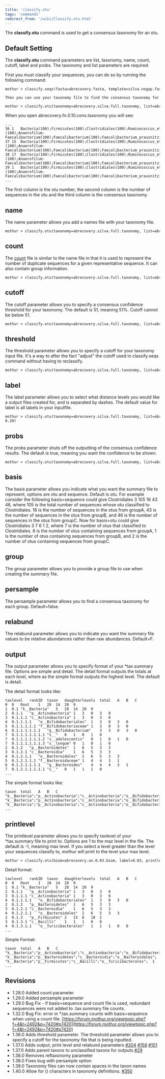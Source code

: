 ```yaml
---
title: 'classify.otu'
tags: 'commands'
redirect_from: '/wiki/Classify.otu.html'
---
```

The **classify.otu** command is used to get a consensus taxonomy for an otu.

## Default Setting

The **classify.otu** command parameters are list, taxonomy, name, count,
cutoff, label and probs. The taxonomy and list parameters are required.

First you must classify your sequences, you can do so by running the
following command:

    mothur > classify.seqs(fasta=abrecovery.fasta, template=silva.nogap.fasta, taxonomy=silva.full.taxonomy)

    Then you can use your taxonomy file to find the consensus taxonomy for your otus at various distances.

    mothur > classify.otu(taxonomy=abrecovery.silva.full.taxonomy, list=abrecovery.fn.list)

When you open abrecovery.fn.0.10.cons.taxonomy you will see:

    ...
    36 1   Bacteria(100);Firmicutes(100);Clostridiales(100);Ruminococcus_et_rel.(100);Anaerofilum-Faecalibacterium(100);Faecalibacterium(100);Faecalibacterium_prausnitzii(100);unclassified(100);unclassified(100);unclassified(100);unclassified(100);unclassified(100);unclassified(100);
    37 15  Bacteria(100);Firmicutes(100);Clostridiales(100);Ruminococcus_et_rel.(100);Anaerofilum-Faecalibacterium(100);Faecalibacterium(100);Faecalibacterium_prausnitzii(100);unclassified(100);unclassified(100);unclassified(100);unclassified(100);unclassified(100);unclassified(100);
    38 17  Bacteria(100);Firmicutes(100);Clostridiales(100);Ruminococcus_et_rel.(100);Anaerofilum-Faecalibacterium(100);Faecalibacterium(100);Faecalibacterium_prausnitzii(100);unclassified(100);unclassified(100);unclassified(100);unclassified(100);unclassified(100);unclassified(100);
    39 1   Bacteria(100);Firmicutes(100);Clostridiales(100);Ruminococcus_et_rel.(100);Anaerofilum-Faecalibacterium(100);Faecalibacterium(100);Faecalibacterium_prausnitzii(100);unclassified(100);unclassified(100);unclassified(100);unclassified(100);unclassified(100);unclassified(100);
    ...

The first column is the otu number, the second column is the number of
sequences in the otu and the third column is the consensus taxonomy.

## name

The name parameter allows you add a names file with your taxonomy file.

    mothur > classify.otu(taxonomy=abrecovery.silva.full.taxonomy, list=abrecovery.fn.list, name=abrecovery.names) 

## count

The [ count](Count_File) file is similar to the name file in
that it is used to represent the number of duplicate sequences for a
given representative sequence. It can also contain group information.

    mothur > classify.otu(taxonomy=abrecovery.silva.full.taxonomy, list=abrecovery.fn.list, count=abrecovery.count_table) 

## cutoff

The cutoff parameter allows you to specify a consensus confidence
threshold for your taxonomy. The default is 51, meaning 51%. Cutoff
cannot be below 51.

    mothur > classify.otu(taxonomy=abrecovery.silva.full.taxonomy, list=abrecovery.fn.list, cutoff=80) 

## threshold

The threshold parameter allows you to specify a cutoff for your taxonomy
input file. It\'s a way to after the fact \"adjust\" the cutoff used in
classify.seqs command without having to reclassify.

    mothur > classify.otu(taxonomy=abrecovery.silva.full.taxonomy, list=abrecovery.fn.list, threshold=90) 

## label

The label parameter allows you to select what distance levels you would
like a output files created for, and is separated by dashes. The default
value for label is all labels in your inputfile.

    mothur > classify.otu(taxonomy=abrecovery.silva.full.taxonomy, list=abrecovery.fn.list, label=0.10-0.20) 

## probs

The probs parameter shuts off the outputting of the consensus confidence
results. The default is true, meaning you want the confidence to be
shown.

    mothur > classify.otu(taxonomy=abrecovery.silva.full.taxonomy, list=abrecovery.fn.list, probs=f) 

## basis

The basis parameter allows you indicate what you want the summary file
to represent, options are otu and sequence. Default is otu. For example
consider the following basis=sequence could give Clostridiales 3 105 16
43 46, where 105 is the total number of sequences whose otu classified
to Clostridiales. 16 is the number of sequences in the otus from groupA,
43 is the number of sequences in the otus from groupB, and 46 is the
number of sequences in the otus from groupC. Now for basis=otu could
give Clostridiales 3 7 6 1 2, where 7 is the number of otus that
classified to Clostridiales. 6 is the number of otus containing
sequences from groupA, 1 is the number of otus containing sequences from
groupB, and 2 is the number of otus containing sequences from groupC.

## group

The group parameter allows you to provide a group file to use when
creating the summary file.

## persample

The persample parameter allows you to find a consensus taxonomy for each
group. Default=false.

## relabund

The relabund parameter allows you to indicate you want the summary file
values to be relative abundances rather than raw abundances. Default=F.

## output

The output parameter allows you to specify format of your \*tax.summary
file. Options are simple and detail. The detail format outputs the
totals at each level, where as the simple format outputs the highest
level. The default is detail.

The detail format looks like:

    taxlevel   rankID  taxon   daughterlevels  total   A   B   C
    0  0   Root    1   28  14  20  9
    1  0.1 "k__Bacteria"   5   28  14  20  9
    2  0.1.1   "p__Actinobacteria" 1   3   0   3   0
    3  0.1.1.1 "c__Actinobacteria" 1   3   0   3   0
    4  0.1.1.1.1   "o__Bifidobacteriales"  1   3   0   3   0
    5  0.1.1.1.1.1 "f__Bifidobacteriaceae" 1   3   0   3   0
    6  0.1.1.1.1.1.1   "g__Bifidobacterium"    3   3   0   3   0
    7  0.1.1.1.1.1.1.1 "s__"   0   1   0   1   0
    7  0.1.1.1.1.1.1.2 "s__adolescentis"   0   1   0   1   0
    7  0.1.1.1.1.1.1.3 "s__longum" 0   1   0   1   0
    2  0.1.2   "p__Bacteroidetes"  1   6   5   3   3
    3  0.1.2.1 "c__Bacteroidia"    1   6   5   3   3
    4  0.1.2.1.1   "o__Bacteroidales"  2   6   5   3   3
    5  0.1.2.1.1.1 "f__Bacteroidaceae" 1   4   4   3   1
    6  0.1.2.1.1.1.1   "g__Bacteroides"    4   4   4   3   1
    7  0.1.2.1.1.1.1.1 "s__"   0   1   1   1   0
    ...

The simple format looks like:

    taxon  total   A   B   C
    "k__Bacteria";"p__Actinobacteria";"c__Actinobacteria";"o__Bifidobacteriales";"f__Bifidobacteriaceae";"g__Bifidobacterium";"s__";   1   0   1   0
    "k__Bacteria";"p__Actinobacteria";"c__Actinobacteria";"o__Bifidobacteriales";"f__Bifidobacteriaceae";"g__Bifidobacterium";"s__adolescentis";   1   0   1   0
    "k__Bacteria";"p__Actinobacteria";"c__Actinobacteria";"o__Bifidobacteriales";"f__Bifidobacteriaceae";"g__Bifidobacterium";"s__longum"; 1   0   1   0
    ...

## printlevel

The printlevel parameter allows you to specify taxlevel of your
\*tax.summary file to print to. Options are 1 to the maz level in the
file. The default is -1, meaning max level. If you select a level
greater than the level your sequences classify to, mothur will print to
the level your max level.

    mothur > classify.otu(biom=abrecovery.an.0.03.biom, label=0.03, printlevel=4)

Detail format:

    taxlevel   rankID  taxon   daughterlevels  total   A   B   C 
    0  0   Root    1   28  14  20  9
    1  0.1 "k__Bacteria"   5   28  14  20  9
    2  0.1.1   "p__Actinobacteria" 1   3   0   3   0
    3  0.1.1.1 "c__Actinobacteria" 1   3   0   3   0
    4  0.1.1.1.1   "o__Bifidobacteriales"  1   3   0   3   0
    2  0.1.2   "p__Bacteroidetes"  1   6   5   3   3
    3  0.1.2.1 "c__Bacteroidia"    1   6   5   3   3
    4  0.1.2.1.1   "o__Bacteroidales"  2   6   5   3   3
    2  0.1.3   "p__Firmicutes" 2   13  8   10  2
    3  0.1.3.1 "c__Bacilli"    1   1   1   0   0
    4  0.1.3.1.1   "o__Turicibacterales"   1   1   1   0   0
    ...

Simple Format:

    taxon  total   A   B   C
    "k__Bacteria";"p__Actinobacteria";"c__Actinobacteria";"o__Bifidobacteriales";  3   0   3   0
    "k__Bacteria";"p__Bacteroidetes";"c__Bacteroidia";"o__Bacteroidales";  6   5   3   3
    "k__Bacteria";"p__Firmicutes";"c__Bacilli";"o__Turicibacterales";  1   1   0   0
    ...

## Revisions

-   1.28.0 Added count parameter
-   1.29.0 Added persample parameter
-   1.29.0 Bug Fix - if basis=sequence and count file is used, redundant
    sequences were not added to .tax.summary file counts.
-   1.32.0 Bug Fix: error in \*.tax.summary counts with basis=sequence
    when using a count file.
    [https://forum.mothur.org/viewtopic.php?f=4&t=2492&p=7420#p7420](https://forum.mothur.org/viewtopic.php?f=4&t=2492&p=7420#p7420)
-   1.36.0 Adds threshold parameter. The threshold parameter allows you
    to specify a cutoff for the taxonomy file that is being inputted.
-   1.37.0 Adds output, print level and relabund parameters
    [\#204](https://github.com/mothur/mothur/issues/204)
    [\#158](https://github.com/mothur/mothur/issues/158)
    [\#101](https://github.com/mothur/mothur/issues/101)
-   1.37.0 Adds parent taxons to unclassified taxons for outputs
    [\#29](https://github.com/mothur/mothur/issues/29)
-   1.38.0 Removes reftaxonomy parameter
-   1.38.0 Fixes bug with persample option
-   1.39.0 Taxonomy files can now contain spaces in the taxon names
-   1.40.0 Allow for () characters in taxonomy definitions.
    [\#350](https://github.com/mothur/mothur/issues/350)


